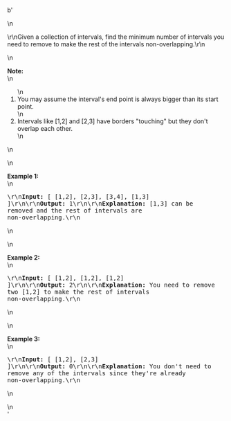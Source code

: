 b'<div class="question-description">\n<p><p>\r\nGiven a collection of intervals, find the minimum number of intervals you need to remove to make the rest of the intervals non-overlapping.\r\n</p>\n<p><b>Note:</b><br/>\n<ol>\n<li>You may assume the interval\'s end point is always bigger than its start point.</li>\n<li>Intervals like [1,2] and [2,3] have borders "touching" but they don\'t overlap each other.</li>\n</ol>\n</p>\n<p><b>Example 1:</b><br/>\n<pre>\r\n<b>Input:</b> [ [1,2], [2,3], [3,4], [1,3] ]\r\n\r\n<b>Output:</b> 1\r\n\r\n<b>Explanation:</b> [1,3] can be removed and the rest of intervals are non-overlapping.\r\n</pre>\n</p>\n<p><b>Example 2:</b><br/>\n<pre>\r\n<b>Input:</b> [ [1,2], [1,2], [1,2] ]\r\n\r\n<b>Output:</b> 2\r\n\r\n<b>Explanation:</b> You need to remove two [1,2] to make the rest of intervals non-overlapping.\r\n</pre>\n</p>\n<p><b>Example 3:</b><br/>\n<pre>\r\n<b>Input:</b> [ [1,2], [2,3] ]\r\n\r\n<b>Output:</b> 0\r\n\r\n<b>Explanation:</b> You don\'t need to remove any of the intervals since they\'re already non-overlapping.\r\n</pre>\n</p></p>\n</div>'